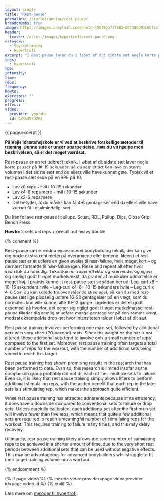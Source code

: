 ```yaml
---
layout: single
title: "Rest-pause"
permalink: /styrketraening/rest-pause/
breadcrumbs: true
image: https://images.unsplash.com/photo-1502955717682-d0430000b16d?ixlib=rb-1.2.1&ixid=MnwxMjA3fDB8MHxwaG90by1wYWdlfHx8fGVufDB8fHx8&auto=format&fit=crop&w=1900&q=5
header:
  teaser: /assets/images/hypertrofi/rest-pause.png
category:
  - Styrketræning
  - Hypertrofi
excerpt: "I Rest-pause laver du i løbet af dit sidste sæt nogle korte pauser på 10-15 sekunder, så du samlet set kan lave en større volumen i det samlede sæt, end du ellers ville have kunnet gøre."
tags:
  - hypertrofi
rpe: 
intensity: 
time: 
reps: 
frequency: 
howto:
exercises: ""
progress:
effect: ""
video:
  provider: youtube
  id: QzKh457O2E4
---
```


{{ page.excerpt }}

**På Vejle Idrætshøjskole er vi ved at beskrive forskellige metoder til træning. Denne side er under udarbejdelse. Hvis du vil hjælpe med beskrivelsen, så er det meget værdsat.**

Rest-pause er en ret udbredt teknik. I løbet af dit sidste sæt laver nogle korte pauser på 10-15 sekunder, så du samlet set kan lave en større volumen i det sidste sæt end du ellers ville have kunnet gøre. Typisk vil et rest-pause sæt ende på en RPE på 10.

- Lav x8 reps - hvil i 10-15 sekunder
- Lav x4-6 reps mere - hvil i 10-15 sekunder
- Lav x2-6 reps mere
- Det betyder, at du måske kan få 4-6 gentagelser end du ellers ville have kunnet få i et almindeligt sæt.

Du kan fx lave rest-pause i pullups. Squat, RDL, Pullup, Dips, Close Grip Bench Press.

**Howto:** 2 sets x 6 reps + one all out heavy double

{% comment %}

Rest-pause sæt er endnu en avanceret bodybuilding teknik, der kan give dig nogle ekstra centimeter på overarmene eller benene. Ideen i et rest-pause sæt er at udføre en given øvelse til nær-failure, hvile meget kort – og dernæst fortsætte til nær-failure igen. Rinse and repeat alt efter hvor sadistisk du føler dig.
Teknikken er super effektiv og krævende, og egner sig særligt godt til øget muskelvækst, da graden af muskulær udmattelse er meget høj. I praksis kunne et rest-pause sæt se sådan her ud;
Leg-curl x8 – 10-15 sekunders hvile –
Leg-curl x4-6 – 10-15 sekunders hvile –
Leg curl x 4-6
Som du kan udlede fra ovenstående eksempel, så kan du med rest-pause sæt lige pludselig udføre 16-20 gentagelser på en vægt, som du normalvis kun ville kunne løfte 10-12 gange.
Ligeledes er det et godt eksempel på hvorfor, det egner sig rigtigt godt til øget muskelmasse; rest-pause tillader dig nemlig at udføre mange gentagelser på den samme vægt, modsat eksempelvis drop-set hvor intensiteten falder i løbet af dit sæt.


Rest pause training involves performing one main set, followed by additional sets with very short (20-second) rests. Since the weight on the bar is not altered, these additional sets tend to involve only a small number of reps compared to the first set. Moreover, rest pause training often targets a total number of reps for the workout, with the number of additional sets being varied to reach this target.

Rest pause training has shown promising results in the research that has been performed to date. Even so, this research is limited insofar as the comparison group probably did not do each of their multiple sets to failure. Even so, it is likely that rest pause training simply allows lifters to perform additional stimulating reps, with the added benefit that each rep in the later sets is a stimulating rep, which makes the approach quite efficient.

While rest pause training has attracted adherents because of its efficiency, it does have a downside compared to conventional sets to failure or drop sets. Unless carefully calibrated, each additional set after the first main set will involve fewer than five reps, which means that quite a few additional sets are required to reach a meaningful number of stimulating reps for the workout. This requires training to failure many times, and this may delay recovery.

Ultimately, rest pause training likely allows the same number of stimulating reps to be achieved in a shorter amount of time, due to the very short rest periods between additional sets that can be used without negative effects. This may be advantageous for advanced bodybuilders who struggle to fit their target training volume into a workout.

{% endcomment %}

{% if page.video %}
  {% include video provider=page.video.provider id=page.video.id %}
{% endif %}

Læs mere om [metoder til hypertrofi](/hypertrofi-metoder/).
